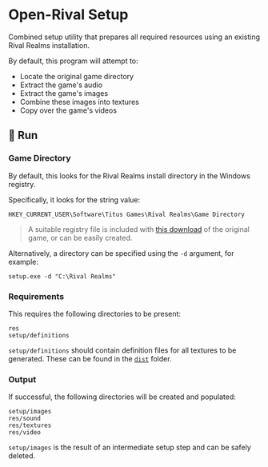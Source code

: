 # Open-Rival Setup

Combined setup utility that prepares all required resources using an existing Rival Realms installation.

By default, this program will attempt to:

- Locate the original game directory
- Extract the game's audio
- Extract the game's images
- Combine these images into textures
- Copy over the game's videos

## :runner: Run

### Game Directory

By default, this looks for the Rival Realms install directory in the Windows registry.

Specifically, it looks for the string value:

```
HKEY_CURRENT_USER\Software\Titus Games\Rival Realms\Game Directory
```

> A suitable registry file is included with [this download](https://www.old-games.com/download/5514/rival-realms) of the original game, or can be easily created.

Alternatively, a directory can be specified using the `-d` argument, for example:

```
setup.exe -d "C:\Rival Realms"
```

### Requirements

This requires the following directories to be present:

```
res
setup/definitions
```

`setup/definitions` should contain definition files for all textures to be generated. These can be found in the [`dist`](/dist/setup/definitions) folder.

### Output

If successful, the following directories will be created and populated:

```
setup/images
res/sound
res/textures
res/video
```

`setup/images` is the result of an intermediate setup step and can be safely deleted.
